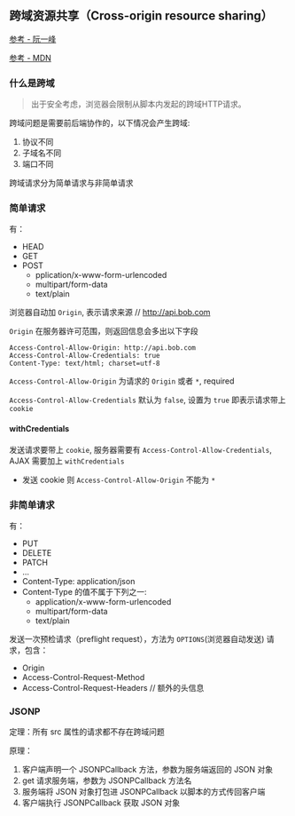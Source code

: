 ## 跨域资源共享（Cross-origin resource sharing）

[参考 - 阮一峰](http://www.ruanyifeng.com/blog/2016/04/cors.html)

[参考 - MDN](https://developer.mozilla.org/zh-CN/docs/Web/HTTP/Access_control_CORS)

### 什么是跨域

> 出于安全考虑，浏览器会限制从脚本内发起的跨域HTTP请求。

跨域问题是需要前后端协作的，以下情况会产生跨域:

1. 协议不同
2. 子域名不同
3. 端口不同

跨域请求分为简单请求与非简单请求

### 简单请求
有：

- HEAD
- GET
- POST
  - pplication/x-www-form-urlencoded
  - multipart/form-data
  - text/plain


浏览器自动加 `Origin`, 表示请求来源 // http://api.bob.com

`Origin` 在服务器许可范围，则返回信息会多出以下字段

```
Access-Control-Allow-Origin: http://api.bob.com
Access-Control-Allow-Credentials: true
Content-Type: text/html; charset=utf-8
```

`Access-Control-Allow-Origin` 为请求的 `Origin` 或者 `*`, required

`Access-Control-Allow-Credentials` 默认为 `false`, 设置为 `true` 即表示请求带上 `cookie`

#### withCredentials
发送请求要带上 `cookie`, 服务器需要有 `Access-Control-Allow-Credentials`, AJAX 需要加上 `withCredentials`

* 发送 cookie 则 `Access-Control-Allow-Origin` 不能为 `*`

### 非简单请求
有：

- PUT
- DELETE
- PATCH
- ...
- Content-Type: application/json
- Content-Type 的值不属于下列之一:
  - application/x-www-form-urlencoded
  - multipart/form-data
  - text/plain

发送一次预检请求（preflight request），方法为 `OPTIONS`(浏览器自动发送) 请求，包含：

- Origin
- Access-Control-Request-Method
- Access-Control-Request-Headers // 额外的头信息

### JSONP
定理：所有 src 属性的请求都不存在跨域问题

原理：

1. 客户端声明一个 JSONPCallback 方法，参数为服务端返回的 JSON 对象
2. get 请求服务端，参数为 JSONPCallback 方法名
2. 服务端将 JSON 对象打包进 JSONPCallback 以脚本的方式传回客户端
3. 客户端执行 JSONPCallback 获取 JSON 对象

